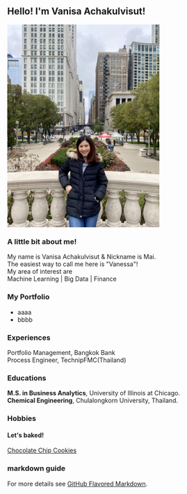 ## Hello! I'm Vanisa Achakulvisut!

<img align="center" src="images/IMG_1983.jpg" width="350">

### A little bit about me! 
My name is Vanisa Achakulvisut & Nickname is Mai. <br/>
The easiest way to call me here is "Vanessa"! <br/>
My area of interest are <br/>
Machine Learning | Big Data | Finance


### My Portfolio 
- aaaa
- bbbb

### Experiences 
Portfolio Management, Bangkok Bank <br/>
Process Engineer, TechnipFMC(Thailand) <br/>

### Educations
**M.S. in Business Analytics**, University of Illinois at Chicago. <br/>
**Chemical Engineering**, Chulalongkorn University, Thailand. <br/>


### Hobbies
#### Let's baked! 
[Chocolate Chip Cookies](chocolate-chip-cookies.md)

### markdown guide 
For more details see [GitHub Flavored Markdown](https://guides.github.com/features/mastering-markdown/).
